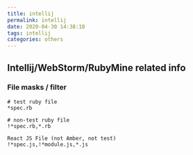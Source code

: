```yaml
---
title: intellij
permalink: intellij
date: 2020-04-30 14:38:18
tags: intellij
categories: others
---
```


## Intellij/WebStorm/RubyMine related info

### File masks / filter
``` 
# test ruby file
*spec.rb

# non-test ruby file
!*spec.rb,*.rb

React JS File (not Amber, not test)
!*spec.js,!*module.js,*.js
```





